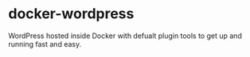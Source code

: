 # docker-wordpress

WordPress hosted inside Docker with defualt plugin tools to get up and running fast and easy.